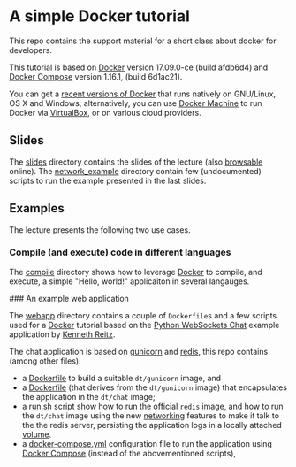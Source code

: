 # A simple Docker tutorial

This repo contains the support material for a short class about docker for
developers.

This tutorial is based on [Docker](https://www.docker.com/) version 17.09.0-ce (build afdb6d4) and [Docker Compose](https://docs.docker.com/compose/) version
1.16.1, (build 6d1ac21).

You can get a [recent versions of Docker](https://www.docker.com/get-docker)
that runs natively on GNU/Linux, OS X and Windows; alternatively, you can use
[Docker Machine](https://docs.docker.com/machine/) to run Docker via
[VirtualBox](https://www.virtualbox.org/), or on various cloud providers.

## Slides

The [slides](slides/) directory contains the slides of the lecture (also   [browsable](http://broad-foot.surge.sh/) online). The [network_example](slides/network_example) directory contain few (undocumented) scripts to run the example presented in the last slides.

## Examples

The lecture presents the following two use cases.

### Compile (and execute) code in different languages

The [compile](compile/) directory shows how to leverage
[Docker](https://www.docker.com/) to compile, and execute, a simple "Hello,
world!" applicaiton in several langauges.


### An example web application

The [webapp](webapp/) directory contains a couple of `Dockerfile`s and a few scripts used
for a [Docker](https://www.docker.com/) tutorial based on the [Python WebSockets
Chat](https://github.com/heroku-examples/python-websockets-chat) example
application by [Kenneth Reitz](http://www.kennethreitz.org/).

The chat application is based on [gunicorn](http://gunicorn.org/) and
[redis](http://redis.io/), this repo contains (among other files):

* a [Dockerfile](webapp/gunicorn/Dockerfile) to build a suitable `dt/gunicorn` image, and
* a [Dockerfile](webapp/chat/Dockerfile) (that derives from the `dt/gunicorn` image) that
  encapsulates the application in the `dt/chat` image;
* a [run.sh](webapp/chat/run.sh) script show how to run the official `redis`
  [image](https://registry.hub.docker.com/_/redis/), and how to run the `dt/chat` image using
  the new [networking](https://docs.docker.com/engine/userguide/networking/) features to make
  it talk to the the redis server, persisting the application logs in a locally attached
  [volume](https://docs.docker.com/engine/tutorials/dockervolumes/).
* a [docker-compose.yml](webapp/docker-compose.yml) configuration file to run the application using [Docker Compose](https://docs.docker.com/compose/) (instead of the abovementioned scripts),
